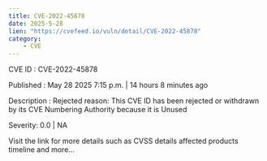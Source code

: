 ```yaml
---
title: CVE-2022-45878
date: 2025-5-28
lien: "https://cvefeed.io/vuln/detail/CVE-2022-45878"
category:
    - CVE
---
```


CVE ID : CVE-2022-45878

Published :  May 28
2025
7:15 p.m. | 14 hours
8 minutes ago

Description : Rejected reason: This CVE ID has been rejected or withdrawn by its CVE Numbering Authority because it is Unused

Severity: 0.0 | NA

Visit the link for more details
such as CVSS details
affected products
timeline
and more...
